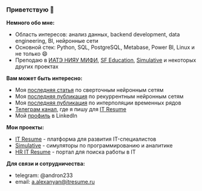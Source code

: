 ### Приветствую 👋

**Немного обо мне:**

- Область интересов: анализ данных, backend development, data engineering, BI, нейронные сети
- Основной стек: Python, SQL, PostgreSQL, Metabase, Power BI, Linux и не только 😄
- Преподаю в [ИАТЭ НИЯУ МИФИ](http://www.iate.obninsk.ru/), [SF Education](https://sf.education/), [Simulative](https://simulative.ru/sql) и некоторых других проектах

**Вам может быть интересно:**

- Моя [последняя статья](src/uspekhi2021.pdf) по сверточным нейронным сетям
- Моя [последняя публикация](src/sarov2021.pdf) по рекуррентным нейронным сетям
- Моя [последняя публикация](src/sarov2022.pdf) по интерполяции временных рядов
- [Телеграм канал](https://t.me/it_resume), где я пишу для [IT Resume](https://itresume.ru)
- Мой [профиль](https://www.linkedin.com/in/%D0%B0%D0%BD%D0%B4%D1%80%D0%BE%D0%BD-%D0%B0%D0%BB%D0%B5%D0%BA%D1%81%D0%B0%D0%BD%D1%8F%D0%BD-974755194/) в LinkedIn

**Мои проекты:**

- [IT Resume](https://itresume.ru) - платформа для развития IT-специалистов
- [Simulative](https://simulative.ru) - симуляторы по программированию и аналитике
- [HR IT Resume](https://hr.itresume.ru) - портал для поиска работы в IT

**Для связи и сотрудничества:**

- telegram: @andron233
- email: a.alexanyan@itresume.ru
